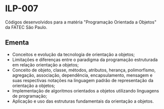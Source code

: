 # ILP-007
Códigos desenvolvidos para a matéria "Programação Orientada a Objetos" da FATEC São Paulo.

## Ementa
- Conceitos e evolução da tecnologia de orientação a objetos;
- Limitações e diferenças entre o paradigma da programação estruturada em relação orientação a objetos;
- Conceito de objeto, classe, métodos, atributos, herança, polimorfismo, agregação, associação, dependência, encapsulamento, mensagem e suas respectivas notações na linguagem padrão de representação da orientação a objetos;
- Implementação de algoritmos orientados a objetos utilizando linguagens de programação;
- Aplicação e uso das estruturas fundamentais da orientação a objetos. 